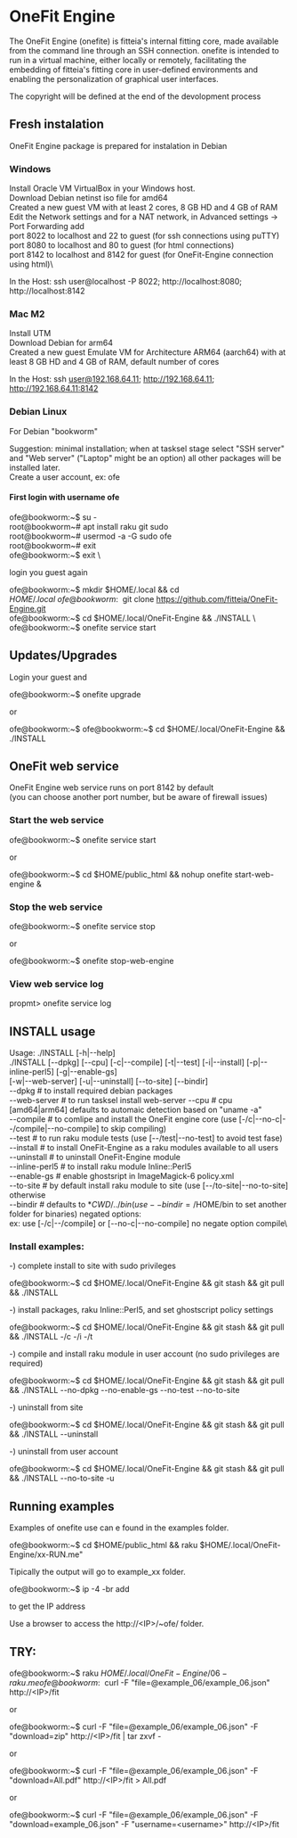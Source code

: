 # OneFit Engine
The OneFit Engine (onefite) is fitteia's internal fitting core, made available from the command line through an SSH connection. onefite is intended to run in a virtual machine, either locally or remotely, facilitating the embedding of fitteia's fitting core in user-defined environments and enabling the personalization of graphical user interfaces.

The copyright will be defined at the end of the devolopment process

## Fresh instalation

OneFit  Engine package is prepared for instalation in Debian

### Windows

Install Oracle VM VirtualBox in your Windows host.\
Download Debian netinst iso file for amd64\
Created a new guest VM with at least 2 cores, 8 GB HD and 4 GB of RAM\
Edit the Network settings and for a NAT network, in Advanced settings -> Port Forwarding add\
port 8022 to localhost and 22 to guest (for ssh connections using puTTY)\
port 8080 to localhost and 80 to guest (for html connections)\
port 8142 to localhost and 8142 for guest (for OneFit-Engine connection using html)\

In the Host: ssh user@localhost -P 8022; http://localhost:8080; http://localhost:8142

### Mac M2

Install UTM\
Download Debian for arm64\
Created a new guest Emulate VM for Architecture ARM64 (aarch64) with at least 8 GB HD and 4 GB of RAM, default number of cores

In the Host: ssh user@192.168.64.11; http://192.168.64.11; http://192.168.64.11:8142

### Debian Linux

For Debian "bookworm"

Suggestion: minimal installation; when at tasksel stage select "SSH server" and "Web server" ("Laptop" might be an option) all other packages will be installed later.\
Create a user account, ex: ofe

#### First login with username ofe

ofe@bookworm:~$ su - \
root@bookworm~# apt install raku git sudo \
root@bookworm~# usermod -a -G sudo ofe \
root@bookworm~# exit \
ofe@bookworm:~$ exit \

login you guest again

ofe@bookworm:~$ mkdir $HOME/.local && cd $HOME/.local \
ofe@bookworm:~$ git clone https://github.com/fitteia/OneFit-Engine.git \
ofe@bookworm:~$ cd $HOME/.local/OneFit-Engine && ./INSTALL  \
ofe@bookworm:~$ onefite service start


## Updates/Upgrades

Login your guest and

ofe@bookworm:~$ onefite upgrade

or

ofe@bookworm:~$
ofe@bookworm:~$ cd $HOME/.local/OneFit-Engine && ./INSTALL 


## OneFit web service

OneFit Engine web service runs on port 8142 by default\
(you can choose another port number, but be aware of firewall issues) 

### Start the web service

ofe@bookworm:~$ onefite service start

or

ofe@bookworm:~$ cd $HOME/public_html && nohup onefite start-web-engine &

### Stop the web service

ofe@bookworm:~$ onefite service stop

or

ofe@bookworm:~$ onefite stop-web-engine

### View web service log

propmt> onefite service log

## INSTALL usage

Usage:
    ./INSTALL [-h|--help]\
    ./INSTALL [--dpkg] [--cpu] [-c|--compile] [-t|--test] [-i|--install] [-p|--inline-perl5] [-g|--enable-gs] \
              [-w|--web-server] [-u|--uninstall] [--to-site] [--bindir] \
    --dpkg         # to install required debian packages\
    --web-server   # to run tasksel install web-server
    --cpu          # cpu [amd64|arm64] defaults to automaic detection based on "uname -a"\
    --compile      # to comlipe and install the OneFit engine core (use [-/c|--no-c|--/compile|--no-compile] to skip compiling)\
    --test         # to run raku module tests (use [--/test|--no-test] to avoid test fase)\
    --install      # to install OneFit-Engine as a raku modules available to all users\
    --uninstall    # to uninstall OneFit-Engine module \
    --inline-perl5 # to install raku module Inline::Perl5\
    --enable-gs    # enable ghostsript in ImageMagick-6 policy.xml\
    --to-site      # by default install raku module to site (use [--/to-site|--no-to-site] otherwise \
    --bindir       # defaults to $*CWD/../bin (use --bindir=/$HOME/bin to set another folder for binaries)
    negated options:\
    ex: use [-/c|--/compile]  or [--no-c|--no-compile] no negate option compile\



### Install examples:

-) complete install to site with sudo privileges

ofe@bookworm:~$ cd $HOME/.local/OneFit-Engine && git stash && git pull && ./INSTALL

-) install packages, raku Inline::Perl5, and set ghostscript policy settings

ofe@bookworm:~$ cd $HOME/.local/OneFit-Engine && git stash && git pull && ./INSTALL -/c -/i -/t

-) compile and install raku module in user account (no sudo privileges are required)

ofe@bookworm:~$ cd $HOME/.local/OneFit-Engine && git stash && git pull && ./INSTALL --no-dpkg --no-enable-gs --no-test --no-to-site

-) uninstall from site

ofe@bookworm:~$ cd $HOME/.local/OneFit-Engine && git stash && git pull && ./INSTALL --uninstall

-) uninstall from user account

ofe@bookworm:~$ cd $HOME/.local/OneFit-Engine && git stash && git pull && ./INSTALL --no-to-site -u


## Running examples

Examples of onefite use can e found in the examples folder.

ofe@bookworm:~$ cd $HOME/public_html && raku $HOME/.local/OneFit-Engine/xx-RUN.me"

Tipically the output will go to example_xx folder.

ofe@bookworm:~$ ip -4 -br add

to get the IP address

Use a browser to access the http://\<IP\>/~ofe/ folder.

## TRY:
ofe@bookworm:~$ raku $HOME/.local/OneFit-Engine/06-raku.me
ofe@bookworm:~$ curl -F "file=@example_06/example_06.json" http://\<IP\>/fit

or

ofe@bookworm:~$ curl -F "file=@example_06/example_06.json" -F "download=zip" http://\<IP\>/fit | tar zxvf -

or

ofe@bookworm:~$ curl -F "file=@example_06/example_06.json" -F "download=All.pdf" http://\<IP\>/fit > All.pdf

or

ofe@bookworm:~$ curl -F "file=@example_06/example_06.json" -F "download=example_06.json" -F "username=\<username\>" http://\<IP\>/fit


